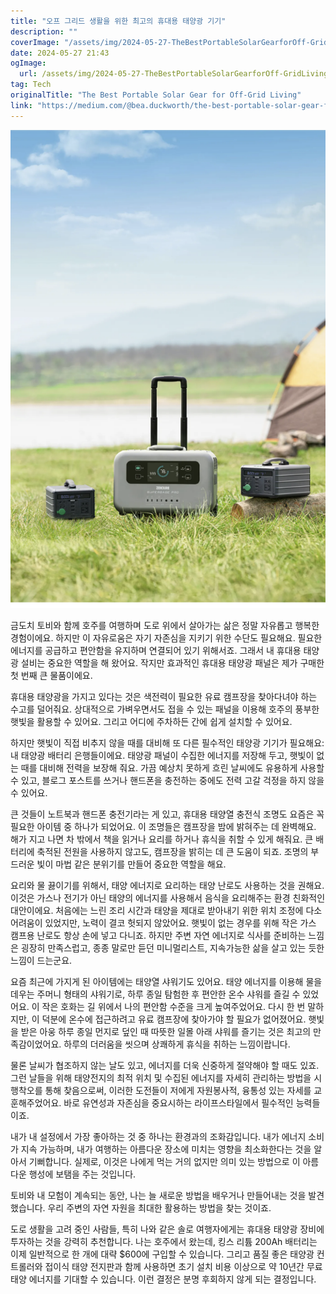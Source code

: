 ```yaml
---
title: "오프 그리드 생활을 위한 최고의 휴대용 태양광 기기"
description: ""
coverImage: "/assets/img/2024-05-27-TheBestPortableSolarGearforOff-GridLiving_0.png"
date: 2024-05-27 21:43
ogImage: 
  url: /assets/img/2024-05-27-TheBestPortableSolarGearforOff-GridLiving_0.png
tag: Tech
originalTitle: "The Best Portable Solar Gear for Off-Grid Living"
link: "https://medium.com/@bea.duckworth/the-best-portable-solar-gear-for-off-grid-living-7a9456f5c1ab"
---
```



![The Best Portable Solar Gear for Off-Grid Living](/assets/img/2024-05-27-TheBestPortableSolarGearforOff-GridLiving_0.png)

금도치 토비와 함께 호주를 여행하며 도로 위에서 살아가는 삶은 정말 자유롭고 행복한 경험이에요. 하지만 이 자유로움은 자기 자존심을 지키기 위한 수단도 필요해요. 필요한 에너지를 공급하고 편안함을 유지하며 연결되어 있기 위해서죠. 그래서 내 휴대용 태양광 설비는 중요한 역할을 해 왔어요. 작지만 효과적인 휴대용 태양광 패널은 제가 구매한 첫 번째 큰 물품이에요.

휴대용 태양광을 가지고 있다는 것은 색전력이 필요한 유료 캠프장을 찾아다녀야 하는 수고를 덜어줘요. 상대적으로 가벼우면서도 접을 수 있는 패널을 이용해 호주의 풍부한 햇빛을 활용할 수 있어요. 그리고 어디에 주차하든 간에 쉽게 설치할 수 있어요.

하지만 햇빛이 직접 비추지 않을 때를 대비해 또 다른 필수적인 태양광 기기가 필요해요: 내 태양광 배터리 은행들이에요. 태양광 패널이 수집한 에너지를 저장해 두고, 햇빛이 없는 때를 대비해 전력을 보장해 줘요. 가끔 예상치 못하게 흐린 날씨에도 유용하게 사용할 수 있고, 블로그 포스트를 쓰거나 핸드폰을 충전하는 중에도 전력 고갈 걱정을 하지 않을 수 있어요.

<div class="content-ad"></div>

큰 것들이 노트북과 핸드폰 충전기라는 게 있고, 휴대용 태양열 충전식 조명도 요즘은 꼭 필요한 아이템 중 하나가 되었어요. 이 조명들은 캠프장을 밤에 밝혀주는 데 완벽해요. 해가 지고 나면 차 밖에서 책을 읽거나 요리를 하거나 휴식을 취할 수 있게 해줘요. 큰 배터리에 축적된 전원을 사용하지 않고도, 캠프장을 밝히는 데 큰 도움이 되죠. 조명의 부드러운 빛이 마법 같은 분위기를 만들어 중요한 역할을 해요.

요리와 물 끓이기를 위해서, 태양 에너지로 요리하는 태양 난로도 사용하는 것을 권해요. 이것은 가스나 전기가 아닌 태양의 에너지를 사용해서 음식을 요리해주는 환경 친화적인 대안이에요. 처음에는 느린 조리 시간과 태양을 제대로 받아내기 위한 위치 조정에 다소 어려움이 있었지만, 노력이 결코 헛되지 않았어요. 햇빛이 없는 경우를 위해 작은 가스 캠프용 난로도 항상 손에 넣고 다니죠. 하지만 주변 자연 에너지로 식사를 준비하는 느낌은 굉장히 만족스럽고, 종종 말로만 듣던 미니멀리스트, 지속가능한 삶을 살고 있는 듯한 느낌이 드는군요.

요즘 최근에 가지게 된 아이템에는 태양열 샤워기도 있어요. 태양 에너지를 이용해 물을 데우는 주머니 형태의 샤워기로, 하루 종일 탐험한 후 편안한 온수 샤워를 즐길 수 있었어요. 이 작은 호화는 길 위에서 나의 편안함 수준을 크게 높여주었어요. 다시 한 번 말하지만, 이 덕분에 온수에 접근하려고 유료 캠프장에 찾아가야 할 필요가 없어졌어요. 햇빛을 받은 아웅 하루 종일 먼지로 덮인 때 따뜻한 일몰 아래 샤워를 즐기는 것은 최고의 만족감이었어요. 하루의 더러움을 씻으며 상쾌하게 휴식을 취하는 느낌이랍니다.

물론 날씨가 협조하지 않는 날도 있고, 에너지를 더욱 신중하게 절약해야 할 때도 있죠. 그런 날들을 위해 태양전지의 최적 위치 및 수집된 에너지를 자세히 관리하는 방법을 시행착오를 통해 찾음으로써, 이러한 도전들이 저에게 자원봉사적, 융통성 있는 자세를 교훈해주었어요. 바로 유연성과 자존심을 중요시하는 라이프스타일에서 필수적인 능력들이죠.

<div class="content-ad"></div>

내가 내 설정에서 가장 좋아하는 것 중 하나는 환경과의 조화감입니다. 내가 에너지 소비가 지속 가능하며, 내가 여행하는 아름다운 장소에 미치는 영향을 최소화한다는 것을 알아서 기뻐합니다. 실제로, 이것은 나에게 먹는 거의 없지만 의미 있는 방법으로 이 아름다운 행성에 보탬을 주는 것입니다. 

토비와 내 모험이 계속되는 동안, 나는 늘 새로운 방법을 배우거나 만들어내는 것을 발견했습니다. 우리 주변의 자연 자원을 최대한 활용하는 방법을 찾는 것이죠.

도로 생활을 고려 중인 사람들, 특히 나와 같은 솔로 여행자에게는 휴대용 태양광 장비에 투자하는 것을 강력히 추천합니다. 나는 호주에서 왔는데, 킹스 리튬 200Ah 배터리는 이제 일반적으로 한 개에 대략 $600에 구입할 수 있습니다. 그리고 품질 좋은 태양광 컨트롤러와 접이식 태양 전지판과 함께 사용하면 초기 설치 비용 이상으로 약 10년간 무료 태양 에너지를 기대할 수 있습니다. 이런 결정은 분명 후회하지 않게 되는 결정입니다.